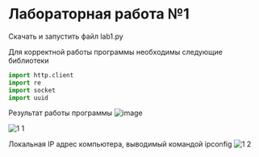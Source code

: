 # Лабораторная работа №1

Скачать и запустить файл lab1.py

Для корректной работы программы необходимы следующие библиотеки
```python
import http.client
import re
import socket
import uuid
```

Результат работы программы
![image](https://user-images.githubusercontent.com/131467212/233772504-7507af2e-dbc7-400f-99db-0d2f3810c6fc.png)


![1 1](https://user-images.githubusercontent.com/131467212/233776971-7981cbb3-6967-42e9-b9c9-6370e4cc1ee7.png)

 Локальная IP адрес компьютера, выводимый командой ipconfig
![1 2](https://user-images.githubusercontent.com/131467212/233776973-b619c196-ab80-4633-b84b-3fb366f36cdd.png)
